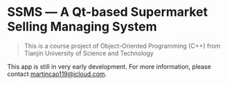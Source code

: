 # SSMS –– A Qt-based Supermarket Selling Managing System

> This is a course project of Object-Oriented Programming (C++) from Tianjin University of Science and Technology

This app is still in very early development.
For more information, please contact <a href="mailto:martincao119@icloud.com">martincao119@icloud.com</a>.
